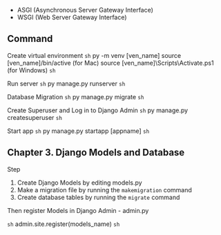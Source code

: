 - ASGI (Asynchronous Server Gateway Interface)
- WSGI (Web Server Gateway Interface)

## Command

Create virtual environment
```sh```
py -m venv [ven_name]
source [ven_name]/bin/active (for Mac)
source [ven_name]\Scripts\Activate.ps1 (for Windows)
```sh```

Run server
```sh```
py manage.py runserver
```sh```

Database Migration
```sh```
py manage.py migrate
```sh```

Create Superuser and Log in to Django Admin
```sh```
py manage.py createsuperuser
```sh```

Start app
```sh```
py manage.py startapp [appname]
```sh```

## Chapter 3. Django Models and Database

Step
1. Create Django Models by editing models.py
2. Make a migration file by running the `makemigration` command
3. Create database tables by running the `migrate` command

Then register Models in Django Admin - admin.py

```sh```
admin.site.register(models_name)
```sh```